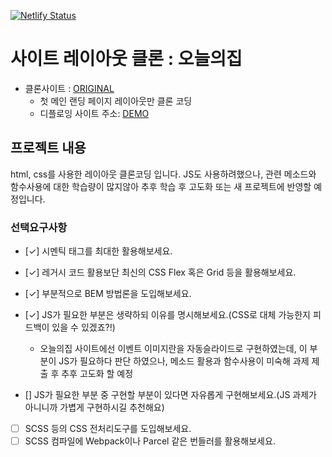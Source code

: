 [![Netlify Status](https://api.netlify.com/api/v1/badges/189291ca-5df7-46a3-8b21-37b5cc93bab5/deploy-status)](https://app.netlify.com/sites/unique-twilight-e140b7/deploys)

# 사이트 레이아웃 클론 : 오늘의집

- 클론사이트 : [ORIGINAL](https://ohou.se/)
  - 첫 메인 랜딩 페이지 레이아웃만 클론 코딩
  - 디플로잉 사이트 주소: [DEMO](https://glistening-panda-1fbad2.netlify.app)


## 프로젝트 내용
html, css를 사용한 레이아웃 클론코딩 입니다.
JS도 사용하려했으나, 관련 메소드와 함수사용에 대한 학습량이 많지않아
추후 학습 후 고도화 또는 새 프로젝트에 반영할 예정입니다.


### 선택요구사항
- [✓] 시멘틱 태그를 최대한 활용해보세요.
- [✓] 레거시 코드 활용보단 최신의 CSS Flex 혹은 Grid 등을 활용해보세요.
- [✓] 부분적으로 BEM 방법론을 도입해보세요.
- [✓] JS가 필요한 부분은 생략하되 이유를 명시해보세요.(CSS로 대체 가능한지 피드백이 있을 수 있겠죠?!)
  - 오늘의집 사이트에선 이벤트 이미지란을 자동슬라이드로 구현하였는데, 이 부분이 JS가 필요하다 판단 하였으나, 메소드 활용과 함수사용이 미숙해 과제 제출 후 추후 고도화 할 예정

- [] JS가 필요한 부분 중 구현할 부분이 있다면 자유롭게 구현해보세요.(JS 과제가 아니니까 가볍게 구현하시길 추천해요)
- [ ] SCSS 등의 CSS 전처리도구를 도입해보세요.
- [ ] SCSS 컴파일에 Webpack이나 Parcel 같은 번들러를 활용해보세요.
